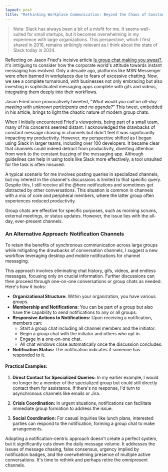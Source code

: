 ```yaml
---
layout: post
title: "Rethinking Workplace Communication: Beyond the Chaos of Constant Chats"
---
```


<style>
    h1 {
        font-weight: normal;
        line-height: 1.5em;
        font-size: 28px;
        margin-bottom: 10px;
    }
    .post-title {
        margin-bottom: -0.5rem;
    }
    blockquote {
        margin-left: 10px;
        margin-right: 10px;
    }
    h2 { font-weight: normal; }
    .w {
        padding: 3em 1em;
    }
</style>

> Note: Slack has always been a bit of a misfit for me. It seems well-suited for small startups, but it becomes overwhelming in my experience with large organizations. This perspective, which I first shared in 2016, remains strikingly relevant as I think about the state of Slack today in 2024.

Reflecting on Jason Fried's incisive article [Is group chat making you sweat?](https://m.signalvnoise.com/is-group-chat-making-you-sweat-744659addf7d#.smn57tko0), it's intriguing to consider how the corporate world's attitude towards instant messaging has evolved. Only a decade ago, platforms like MSN Messenger were often banned in workplaces due to fears of excessive chatting. Now, we see a complete turnaround, with businesses not only embracing but also investing in sophisticated messaging apps complete with gifs and videos, integrating them deeply into their workflows.

Jason Fried once provocatively tweeted, "*What would you call an all-day meeting with unknown participants and no agenda?*" This tweet, embedded in his article, brings to light the chaotic nature of modern group chats.

When I initially encountered Fried's viewpoints, being part of a small team, many of his concerns seemed distant. I acknowledged the drawbacks of constant message chasing in channels but didn't feel it was significantly impacting my productivity. However, my perspective shifted as I began using Slack in larger teams, including over 100 developers. It became clear that channels could indeed detract from productivity, diverting attention from work to the constant buzzing of the messaging app. Although guidelines can help in using tools like Slack more effectively, a tool unsuited for the task is often misused.

A typical scenario for me involves posting queries in specialized channels, but my interest in the channel's discussions is limited to that specific query. Despite this, I still receive all the @here notifications and sometimes get distracted by other conversations. This situation is common in channels with a mix of core and peripheral members, where the latter group often experiences reduced productivity.

Group chats are effective for specific purposes, such as morning scrums, external meetings, or status updates. However, the issue lies with the all-day, ever-present channels. 

### An Alternative Approach: Notification Channels

To retain the benefits of synchronous communication across large groups while mitigating the drawbacks of conversation channels, I suggest a new workflow leveraging desktop and mobile notifications for channel messaging.

This approach involves eliminating chat history, gifs, videos, and endless messages, focusing only on crucial information. Further discussions can then proceed through one-on-one conversations or group chats as needed. Here's how it looks:

- **Organizational Structure:** Within your organization, you have various groups.
- **Membership and Notifications:** You can be part of a group but also have the capability to send notifications to any or all groups.
- **Responsive Actions to Notifications:** Upon receiving a notification, members can:
  - Start a group chat including all channel members and the initiator.
  - Begin a group chat with the initiator and others who opt in.
  - Engage in a one-on-one chat.
  - All chat windows close automatically once the discussion concludes.
- **Notification Status:** The notification indicates if someone has responded to it.

#### Practical Examples:
1. **Direct Contact for Specialized Queries:** In my earlier example, I would no longer be a member of the specialized group but could still directly contact them for assistance. If there's no response, I'd turn to asynchronous channels like emails or Jira.
   
2. **Crisis Coordination:** In urgent situations, notifications can facilitate immediate group formation to address the issue.
   
3. **Social Coordination:** For casual inquiries like lunch plans, interested parties can respond to the notification, forming a group chat to make arrangements.

Adopting a notification-centric approach doesn't create a perfect system, but it significantly cuts down the daily message volume. It addresses the issues of message chasing, false consensus, urgency implied by notification badges, and the overwhelming presence of multiple active conversations. It's time to rethink and perhaps retire the omnipresent channels.
